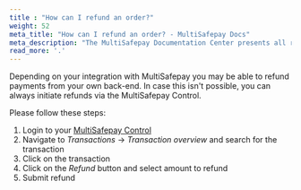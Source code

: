 ```yaml
---
title : "How can I refund an order?"
weight: 52
meta_title: "How can I refund an order? - MultiSafepay Docs"
meta_description: "The MultiSafepay Documentation Center presents all relevant information about our Plugins and API. You can also find support pages for payment methods, tools and general questions as well as the contact details of our Support and Integration Teams."
read_more: '.'
---
```


Depending on your integration with MultiSafepay you may be able to refund payments from your own back-end. In case this isn't possible, you can always initiate refunds via the MultiSafepay Control. 

Please follow these steps:

1. Login to your [MultiSafepay Control](https://merchant.multisafepay.com)
2. Navigate to _Transactions_ → _Transaction overview_ and search for the transaction
3. Click on the transaction 
4. Click on the _Refund_ button and select amount to refund
5. Submit refund